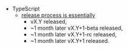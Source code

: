 -   TypeScript
    -   [release process is essentially](https://github.com/eslint/eslint/discussions/18830#discussioncomment-10515220)
        -   vX.Y released,
        -   ~1 month later vX.Y+1-beta released,
        -   ~1 month later vX.Y+1-rc released,
        -   ~1 month later vX.Y+1 released.

